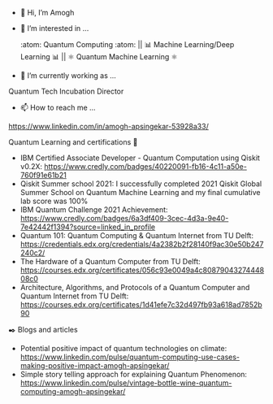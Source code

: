 - 👋 Hi, I’m Amogh

- 👀 I’m interested in ...

    :atom: Quantum Computing :atom: || 📊 Machine Learning/Deep Learning 📊 || ⚛️ Quantum Machine Learning ⚛️
 
- 🌱 I’m currently working as ...

Quantum Tech Incubation Director

- 📫 How to reach me ...

https://www.linkedin.com/in/amogh-apsingekar-53928a33/

Quantum Learning and certifications 🏁

-  IBM Certified Associate Developer - Quantum Computation using Qiskit v0.2X: https://www.credly.com/badges/40220091-fb16-4c11-a50e-760f91e61b21	
-  Qiskit Summer school 2021: I successfully completed 2021 Qiskit Global Summer School on Quantum Machine Learning and my final cumulative lab score was 100%	
-  IBM Quantum Challenge 2021 Achievement: https://www.credly.com/badges/6a3df409-3cec-4d3a-9e40-7e42442f1394?source=linked_in_profile	
-	Quantum 101: Quantum Computing & Quantum Internet from TU Delft: https://credentials.edx.org/credentials/4a2382b2f28140f9ac30e50b247240c2/
-	The Hardware of a Quantum Computer from TU Delft: https://courses.edx.org/certificates/056c93e0049a4c8087904327444808c0
-	Architecture, Algorithms, and Protocols of a Quantum Computer and Quantum Internet from TU Delft: https://courses.edx.org/certificates/1d41efe7c32d497fb93a618ad7852b90

:black_nib: Blogs and articles

-	Potential positive impact of quantum technologies on climate: https://www.linkedin.com/pulse/quantum-computing-use-cases-making-positive-impact-amogh-apsingekar/
-	Simple story telling approach for explaining Quantum Phenomenon: https://www.linkedin.com/pulse/vintage-bottle-wine-quantum-computing-amogh-apsingekar/


